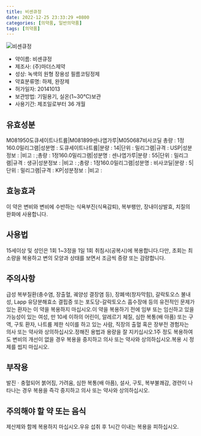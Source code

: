 ```yaml
---
title: 비센큐정
date: 2022-12-25 23:33:29 +0800
categories: [의약품, 일반의약품]
tags: [의약품]
---
```

![비센큐정](https://nedrug.mfds.go.kr/pbp/cmn/itemImageDownload/147426943179400005)

- 약이름: 비센큐정
- 제조사: (주)마더스제약
- 성상: 녹색의 원형 장용성 필름코팅정제
- 약효분류명: 하제, 완장제
- 허가일자: 20141013
- 보관방법: 기밀용기, 실온(1~30℃)보관
- 사용기간: 제조일로부터 36 개월
## 유효성분
M081950도큐세이트나트륨|M081899센나엽가루|M050687비사코딜
총량 : 1정160.0밀리그램|성분명 : 도큐세이트나트륨|분량 : 14|단위 : 밀리그램|규격 : USP|성분정보 : |비고 : ;총량 : 1정160.0밀리그램|성분명 : 센나엽가루|분량 : 55|단위 : 밀리그램|규격 : 생규|성분정보 : |비고 : ;총량 : 1정160.0밀리그램|성분명 : 비사코딜|분량 : 5|단위 : 밀리그램|규격 : KP|성분정보 : |비고 :
## 효능효과
이 약은 변비와 변비에 수반하는 식욕부진(식욕감퇴), 복부팽만, 장내이상발효, 치질의 완화에 사용합니다.
## 사용법
15세이상 및 성인은 1회 1~3정을 1일 1회 취침시(공복시)에 복용합니다.다만, 초회는 최소량을 복용하고 변의 모양과 상태를 보면서 조금씩 증량 또는 감량합니다.
## 주의사항
급성 복부질환(충수염, 장출혈, 궤양성 결장염 등), 장폐색(창자막힘), 갈락토오스 불내성, Lapp 유당분해효소 결핍증 또는 포도당-갈락토오스 흡수장애 등의 유전적인 문제가 있는 환자는 이 약을 복용하지 마십시오.이 약을 복용하기 전에 임부 또는 임신하고 있을 가능성이 있는 여성, 만 10세 이하의 어린이, 알레르기 체질, 심한 복통(배 아픔) 또는 구역, 구토 환자, 나트륨 제한 식이를 하고 있는 사람, 직장의 출혈 혹은 장부전 경험자는 의사 또는 약사와 상의하십시오.정해진 용법과 용량을 잘 지키십시오.1주 정도 복용하여도 변비의 개선이 없을 경우 복용을 중지하고 의사 또는 약사와 상의하십시오.복용 시 정제를 씹지 마십시오.
## 부작용
발진ㆍ충혈되어 붉어짐, 가려움, 심한 복통(배 아픔), 설사, 구토, 복부불쾌감, 경련이 나타나는 경우 복용을 즉각 중지하고 의사 또는 약사와 상의하십시오.
## 주의해야 할 약 또는 음식
제산제와 함께 복용하지 마십시오.우유 섭취 후 1시간 이내는 복용을 피하십시오.
